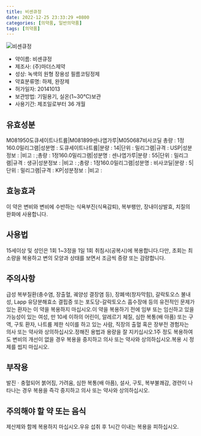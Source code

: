 ```yaml
---
title: 비센큐정
date: 2022-12-25 23:33:29 +0800
categories: [의약품, 일반의약품]
tags: [의약품]
---
```

![비센큐정](https://nedrug.mfds.go.kr/pbp/cmn/itemImageDownload/147426943179400005)

- 약이름: 비센큐정
- 제조사: (주)마더스제약
- 성상: 녹색의 원형 장용성 필름코팅정제
- 약효분류명: 하제, 완장제
- 허가일자: 20141013
- 보관방법: 기밀용기, 실온(1~30℃)보관
- 사용기간: 제조일로부터 36 개월
## 유효성분
M081950도큐세이트나트륨|M081899센나엽가루|M050687비사코딜
총량 : 1정160.0밀리그램|성분명 : 도큐세이트나트륨|분량 : 14|단위 : 밀리그램|규격 : USP|성분정보 : |비고 : ;총량 : 1정160.0밀리그램|성분명 : 센나엽가루|분량 : 55|단위 : 밀리그램|규격 : 생규|성분정보 : |비고 : ;총량 : 1정160.0밀리그램|성분명 : 비사코딜|분량 : 5|단위 : 밀리그램|규격 : KP|성분정보 : |비고 :
## 효능효과
이 약은 변비와 변비에 수반하는 식욕부진(식욕감퇴), 복부팽만, 장내이상발효, 치질의 완화에 사용합니다.
## 사용법
15세이상 및 성인은 1회 1~3정을 1일 1회 취침시(공복시)에 복용합니다.다만, 초회는 최소량을 복용하고 변의 모양과 상태를 보면서 조금씩 증량 또는 감량합니다.
## 주의사항
급성 복부질환(충수염, 장출혈, 궤양성 결장염 등), 장폐색(창자막힘), 갈락토오스 불내성, Lapp 유당분해효소 결핍증 또는 포도당-갈락토오스 흡수장애 등의 유전적인 문제가 있는 환자는 이 약을 복용하지 마십시오.이 약을 복용하기 전에 임부 또는 임신하고 있을 가능성이 있는 여성, 만 10세 이하의 어린이, 알레르기 체질, 심한 복통(배 아픔) 또는 구역, 구토 환자, 나트륨 제한 식이를 하고 있는 사람, 직장의 출혈 혹은 장부전 경험자는 의사 또는 약사와 상의하십시오.정해진 용법과 용량을 잘 지키십시오.1주 정도 복용하여도 변비의 개선이 없을 경우 복용을 중지하고 의사 또는 약사와 상의하십시오.복용 시 정제를 씹지 마십시오.
## 부작용
발진ㆍ충혈되어 붉어짐, 가려움, 심한 복통(배 아픔), 설사, 구토, 복부불쾌감, 경련이 나타나는 경우 복용을 즉각 중지하고 의사 또는 약사와 상의하십시오.
## 주의해야 할 약 또는 음식
제산제와 함께 복용하지 마십시오.우유 섭취 후 1시간 이내는 복용을 피하십시오.
